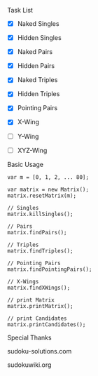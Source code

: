 Task List

- [x] Naked Singles
- [x] Hidden Singles
- [x] Naked Pairs
- [x] Hidden Pairs
- [x] Naked Triples
- [x] Hidden Triples
- [x] Pointing Pairs
- [x] X-Wing
- [ ] Y-Wing
- [ ] XYZ-Wing



Basic Usage

    var m = [0, 1, 2, ... 80];
    
    var matrix = new Matrix();
    matrix.resetMatrix(m);
    
    // Singles
    matrix.killSingles();
    
    // Pairs
    matrix.findPairs();
    
    // Triples
    matrix.findTriples();
    
    // Pointing Pairs
    matrix.findPointingPairs();
    
    // X-Wings
    matrix.findXWings();

    // print Matrix
    matrix.printMatrix();
    
    // print Candidates
    matrix.printCandidates();



Special Thanks

sudoku-solutions.com

sudokuwiki.org
